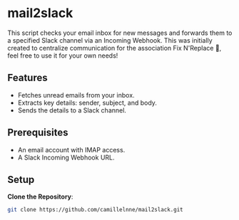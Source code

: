 # mail2slack
This script checks your email inbox for new messages and forwards them to a specified Slack channel via an Incoming Webhook. This was initially created to centralize communication for the association Fix N'Replace 🐤, feel free to use it for your own needs!

## Features
- Fetches unread emails from your inbox.
- Extracts key details: sender, subject, and body.
- Sends the details to a Slack channel.

## Prerequisites
- An email account with IMAP access.
- A Slack Incoming Webhook URL.

## Setup
**Clone the Repository**:
   ```bash
   git clone https://github.com/camillelnne/mail2slack.git
